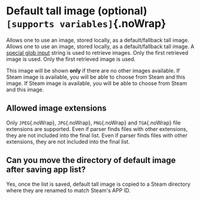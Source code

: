 # Default tall image (optional) `[supports variables]`{.noWrap}

Allows one to use an image, stored locally, as a default/fallback tall image. Allows one to use an image, stored locally, as a default/fallback tall image. A [special glob input](#special-glob-input) string is used to retrieve images. Only the first retrieved image is used. Only the first retrieved image is used.

This image will be shown **only** if there are no other images available. If Steam image is available, you will be able to choose from Steam and this image. If Steam image is available, you will be able to choose from Steam and this image.

## Allowed image extensions

Only `JPEG`{.noWrap}, `JPG`{.noWrap}, `PNG`{.noWrap} and `TGA`{.noWrap} file extensions are supported. Even if parser finds files with other extensions, they are not included into the final list. Even if parser finds files with other extensions, they are not included into the final list.

## Can you move the directory of default image after saving app list?

Yes, once the list is saved, default tall image is copied to a Steam directory where they are renamed to match Steam's APP ID.
